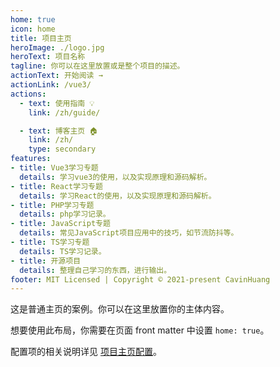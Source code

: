 ```yaml
---
home: true
icon: home
title: 项目主页
heroImage: ./logo.jpg
heroText: 项目名称
tagline: 你可以在这里放置或是整个项目的描述。
actionText: 开始阅读 →
actionLink: /vue3/
actions:
  - text: 使用指南 💡
    link: /zh/guide/

  - text: 博客主页 🏠
    link: /zh/
    type: secondary
features:
- title: Vue3学习专题
  details: 学习vue3的使用，以及实现原理和源码解析。
- title: React学习专题
  details: 学习React的使用，以及实现原理和源码解析。
- title: PHP学习专题
  details: php学习记录。
- title: JavaScript专题
  details: 常见JavaScript项目应用中的技巧，如节流防抖等。
- title: TS学习专题
  details: TS学习记录。
- title: 开源项目
  details: 整理自己学习的东西，进行输出。
footer: MIT Licensed | Copyright © 2021-present CavinHuang
---
```


这是普通主页的案例。你可以在这里放置你的主体内容。

想要使用此布局，你需要在页面 front matter 中设置 `home: true`。

配置项的相关说明详见 [项目主页配置](https://vuepress-theme-hope.github.io/zh/guide/layout/home/)。
